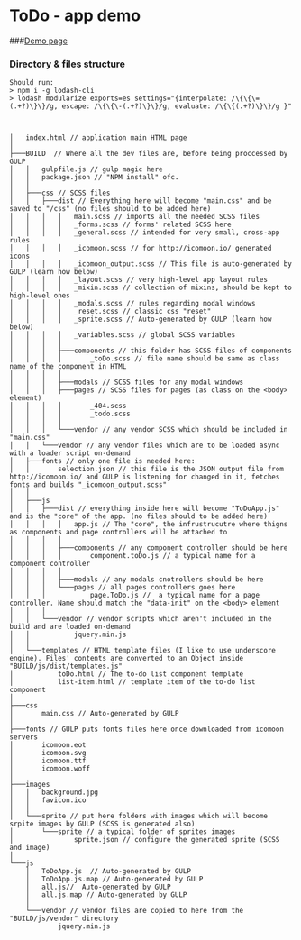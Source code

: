 # ToDo - app demo

###[Demo page](http://yaireo.github.io/ToDo/)

### Directory & files structure

    Should run:
    > npm i -g lodash-cli
    > lodash modularize exports=es settings="{interpolate: /\{\{\=(.+?)\}\}/g, escape: /\{\{\-(.+?)\}\}/g, evaluate: /\{\{(.+?)\}\}/g }"



    │   index.html // application main HTML page
    │
    ├───BUILD  // Where all the dev files are, before being proccessed by GULP
    │   │   gulpfile.js // gulp magic here
    │   │   package.json // "NPM install" ofc.
    │   │
    │   ├───css // SCSS files
    │   │   ├───dist // Everything here will become "main.css" and be saved to "/css" (no files should to be added here)
    │   │   │   │   main.scss // imports all the needed SCSS files
    │   │   │   │   _forms.scss // forms' related SCSS here
    │   │   │   │   _general.scss // intended for very small, cross-app rules
    │   │   │   │   _icomoon.scss // for http://icomoon.io/ generated icons
    │   │   │   │   _icomoon_output.scss // This file is auto-generated by GULP (learn how below)
    │   │   │   │   _layout.scss // very high-level app layout rules
    │   │   │   │   _mixin.scss // collection of mixins, should be kept to high-level ones
    │   │   │   │   _modals.scss // rules regarding modal windows
    │   │   │   │   _reset.scss // classic css "reset"
    │   │   │   │   _sprite.scss // Auto-generated by GULP (learn how below)
    │   │   │   │   _variables.scss // global SCSS variables
    │   │   │   │
    │   │   │   ├───components // this folder has SCSS files of components
    │   │   │   │       _toDo.scss // file name should be same as class name of the component in HTML
    │   │   │   │
    │   │   │   ├───modals // SCSS files for any modal windows
    │   │   │   ├───pages // SCSS files for pages (as class on the <body> element)
    │   │   │   │       _404.scss
    │   │   │   │       _todo.scss
    │   │   │   │
    │   │   │   └───vendor // any vendor SCSS which should be included in "main.css"
    │   │   └───vendor // any vendor files which are to be loaded async with a loader script on-demand
    │   ├───fonts // only one file is needed here:
    │   │       selection.json // this file is the JSON output file from http://icomoon.io/ and GULP is listening for changed in it, fetches fonts and builds "_icomoon_output.scss"
    │   │
    │   ├───js
    │   │   ├───dist // everything inside here will become "ToDoApp.js" and is the "core" of the app. (no files should to be added here)
    │   │   │   │   app.js // The "core", the infrustrucutre where thigns as components and page controllers will be attached to
    │   │   │   │
    │   │   │   ├───components // any component controller should be here
    │   │   │   │       component.toDo.js // a typical name for a component controller
    │   │   │   │
    │   │   │   ├───modals // any modals cnotrollers should be here
    │   │   │   └───pages // all pages controllers goes here
    │   │   │           page.ToDo.js //  a typical name for a page controller. Name should match the "data-init" on the <body> element
    │   │   │
    │   │   └───vendor // vendor scripts which aren't included in the build and are loaded on-demand
    │   │           jquery.min.js
    │   │
    │   └───templates // HTML template files (I like to use underscore engine). Files' contents are converted to an Object inside "BUILD/js/dist/templates.js"
    │           toDo.html // The to-do list component template
    │           list-item.html // template item of the to-do list component
    │
    ├───css
    │       main.css // Auto-generated by GULP
    │
    ├───fonts // GULP puts fonts files here once downloaded from icomoon servers
    │       icomoon.eot
    │       icomoon.svg
    │       icomoon.ttf
    │       icomoon.woff
    │
    ├───images
    │   │   background.jpg
    │   │   favicon.ico
    │   │
    │   └───sprite // put here folders with images which will become srpite images by GULP (SCSS is generated also)
    │       └───sprite // a typical folder of sprites images
    │               sprite.json // configure the generated sprite (SCSS and image)
    │
    └───js
        │   ToDoApp.js  // Auto-generated by GULP
        │   ToDoApp.js.map // Auto-generated by GULP
        │   all.js//  Auto-generated by GULP
        │   all.js.map // Auto-generated by GULP
        │
        └───vendor // vendor files are copied to here from the "BUILD/js/vendor" directory
                jquery.min.js



